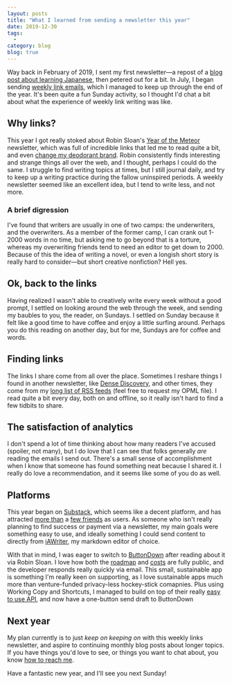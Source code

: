 ```yaml
---
layout: posts
title: "What I learned from sending a newsletter this year"
date: 2019-12-30
tags:
  -
category: blog
blog: true
---
```


Way back in February of 2019, I sent my first newsletter—a repost of a [blog post about learning Japanese](https://dillandfennel.substack.com/p/learning-japanese-again), then petered out for a bit. In July, I began sending [weekly link emails](https://dillandfennel.substack.com/p/weekly-links), which I managed to keep up through the end of the year. It's been quite a fun Sunday activity, so I thought I'd chat a bit about what the experience of weekly link writing was like.

## Why links?

This year I got really stoked about Robin Sloan's [Year of the Meteor](https://desert.glass) newsletter, which was full of incredible links that led me to read quite a bit, and even [change my deodorant brand](https://underarmbalm.com). Robin consistently finds interesting and strange things all over the web, and I thought, perhaps I could do the same. I struggle to find writing topics at times, but I still journal daily, and try to keep up a writing practice during the fallow uninspired periods. A weekly newsletter seemed like an excellent idea, but I tend to write less, and not more.

### A brief digression

I've found that writers are usually in one of two camps: the underwriters, and the overwriters. As a member of the former camp, I can crank out 1-2000 words in no time, but asking me to go beyond that is a torture, whereas my overwriting friends tend to need an editor to get down to 2000. Because of this the idea of writing a novel, or even a longish short story is really hard to consider—but short creative nonfiction? Hell yes.

## Ok, back to the links

Having realized I wasn't able to creatively write every week without a good prompt, I settled on looking around the web through the week, and sending my baubles to you, the reader, on Sundays. I settled on Sunday because it felt like a good time to have coffee and enjoy a little surfing around. Perhaps you do this reading on another day, but for me, Sundays are for coffee and words.

## Finding links

The links I share come from all over the place. Sometimes I reshare things I found in another newsletter, like [Dense Discovery](https://www.densediscovery.com), and other times, they come from my [long list of RSS feeds](https://feedbin.com) (feel free to request my OPML file). I read quite a bit every day, both on and offline, so it really isn't hard to find a few tidbits to share.

## The satisfaction of analytics

I don't spend a lot of time thinking about how many readers I've accused (spoiler, not many), but I do love that I can see that folks generally _are_ reading the emails I send out. There's a small sense of accomplishment when I know that someone has found something neat because I shared it. I really do love a recommendation, and it seems like some of you do as well.

## Platforms

This year began on [Substack](https://substack.com), which seems like a decent platform, and has attracted [more than](https://www.shatnerchatner.com) a [few friends](https://grace.substack.com) as users. As someone who isn't really planning to  find success or payment via a newsletter, my main goals were something easy to use, and ideally something I could send content to directly from [iAWriter](https://ia.net/writer), my markdown editor of choice.

With that in mind, I was eager to switch to [ButtonDown](https://buttondown.email) after reading about it via Robin Sloan. I love how both the [roadmap](https://www.notion.so/639bdb37786e489a960d4810ee6ce351?v=58ef759254094357bdb04d715e9c518b) and [costs](https://buttondown.email/running-costs) are fully public, and the developer responds really quickly via email. This small, sustainable app is something I'm really keen on supporting, as I love sustainable apps much more than venture-funded privacy-less hockey-stick comapnies. Plus using Working Copy and Shortcuts, I managed to build on top of their really [easy to use API](https://api.buttondown.email/v1/schema), and now have a one-button send draft to ButtonDown

## Next year

My plan currently is to just _keep on keeping on_ with this weekly links newsletter, and aspire to continuing monthly blog posts about longer topics. If you have things you'd love to see, or things you want to chat about, you know [how to reach me](mailto://brookshelley+blog@gmail.com).

Have a fantastic new year, and I'll see you next Sunday!
